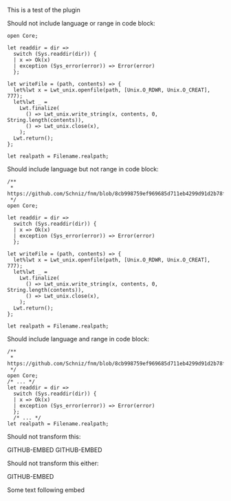 This is a test of the plugin

Should not include language or range in code block:

```
open Core;

let readdir = dir =>
  switch (Sys.readdir(dir)) {
  | x => Ok(x)
  | exception (Sys_error(error)) => Error(error)
  };

let writeFile = (path, contents) => {
  let%lwt x = Lwt_unix.openfile(path, [Unix.O_RDWR, Unix.O_CREAT], 777);
  let%lwt _ =
    Lwt.finalize(
      () => Lwt_unix.write_string(x, contents, 0, String.length(contents)),
      () => Lwt_unix.close(x),
    );
  Lwt.return();
};

let realpath = Filename.realpath;

```

Should include language but not range in code block:

```reason
/**
 * https://github.com/Schniz/fnm/blob/8cb998759ef969685d711eb4299d91d2b78fe37e/library/Fs.re
 */
open Core;

let readdir = dir =>
  switch (Sys.readdir(dir)) {
  | x => Ok(x)
  | exception (Sys_error(error)) => Error(error)
  };

let writeFile = (path, contents) => {
  let%lwt x = Lwt_unix.openfile(path, [Unix.O_RDWR, Unix.O_CREAT], 777);
  let%lwt _ =
    Lwt.finalize(
      () => Lwt_unix.write_string(x, contents, 0, String.length(contents)),
      () => Lwt_unix.close(x),
    );
  Lwt.return();
};

let realpath = Filename.realpath;

```

Should include language and range in code block:

```reason
/**
 * https://github.com/Schniz/fnm/blob/8cb998759ef969685d711eb4299d91d2b78fe37e/library/Fs.re
 */
open Core;
/* ... */
let readdir = dir =>
  switch (Sys.readdir(dir)) {
  | x => Ok(x)
  | exception (Sys_error(error)) => Error(error)
  };
  /* ... */
let realpath = Filename.realpath;
```

Should not transform this:

GITHUB-EMBED GITHUB-EMBED

Should not transform this either:

GITHUB-EMBED

Some text following embed
